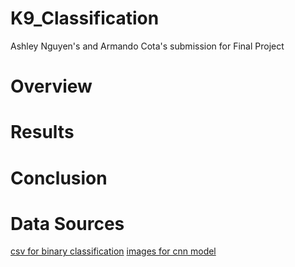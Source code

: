 # K9_Classification
Ashley Nguyen's and Armando Cota's submission for Final Project

# Overview

# Results

# Conclusion

# Data Sources
[csv for binary classification](https://www.kaggle.com/datasets/marshuu/dog-breeds)
[images for cnn model](https://www.kaggle.com/datasets/miljan/stanford-dogs-dataset-traintest)
